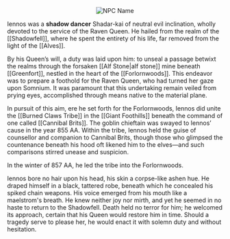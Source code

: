 <div style="text-align: center;">
  <img src="shadar_kai.png" alt="NPC Name" style="max-width: 200px;">
</div>

Iennos was a **shadow dancer** Shadar-kai of neutral evil inclination, wholly devoted to the service of the Raven Queen. He hailed from the realm of the [[Shadowfell]], where he spent the entirety of his life, far removed from the light of the [[Alves]].

By his Queen’s will, a duty was laid upon him: to unseal a passage betwixt the realms through the forsaken [[Alf Stone|alf stone]] mine beneath [[Greenfort]], nestled in the heart of the [[Forlornwoods]]. This endeavor was to prepare a foothold for the Raven Queen, who had turned her gaze upon Somnium. It was paramount that this undertaking remain veiled from prying eyes, accomplished through means native to the material plane.

In pursuit of this aim, ere he set forth for the Forlornwoods, Iennos did unite the [[Burned Claws Tribe]] in the [[Giant Foothills]] beneath the command of one called [[Cannibal Brits]]. The goblin chieftain was swayed to Iennos’ cause in the year 855 AA. Within the tribe, Iennos held the guise of counsellor and companion to Cannibal Brits, though those who glimpsed the countenance beneath his hood oft likened him to the elves—and such comparisons stirred unease and suspicion.

In the winter of 857 AA, he led the tribe into the Forlornwoods.

Iennos bore no hair upon his head, his skin a corpse-like ashen hue. He draped himself in a black, tattered robe, beneath which he concealed his spiked chain weapons. His voice emerged from his mouth like a maelstrom's breath. He knew neither joy nor mirth, and yet he seemed in no haste to return to the Shadowfell. Death held no terror for him; he welcomed its approach, certain that his Queen would restore him in time. Should a tragedy serve to please her, he would enact it with solemn duty and without hesitation.